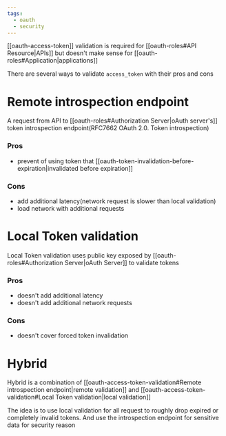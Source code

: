 ```yaml
---
tags:
  - oauth
  - security
---
```

[[oauth-access-token]] validation is required for [[oauth-roles#API Resource|APIs]] but doesn't make sense for [[oauth-roles#Application|applications]]  

There are several ways to validate `access_token` with their pros and cons

# Remote introspection endpoint
A request from API to [[oauth-roles#Authorization Server|oAuth server's]] token introspection endpoint(RFC7662 OAuth 2.0. Token introspection)

### Pros
- prevent of using token that [[oauth-token-invalidation-before-expiration|invalidated before expiration]]

### Cons
- add additional latency(network request is slower than local validation)
- load network with additional requests

#  Local Token validation
 Local Token validation uses public key exposed by [[oauth-roles#Authorization Server|oAuth Server]] to validate tokens

### Pros
- doesn't add additional latency 
- doesn't add additional network requests

### Cons
- doesn't cover forced token invalidation

# Hybrid
Hybrid is a combination of [[oauth-access-token-validation#Remote introspection endpoint|remote validation]] and [[oauth-access-token-validation#Local Token validation|local validation]]

The idea is to use local validation for all request to roughly drop expired or completely invalid tokens. And use the introspection endpoint for sensitive data for security reason